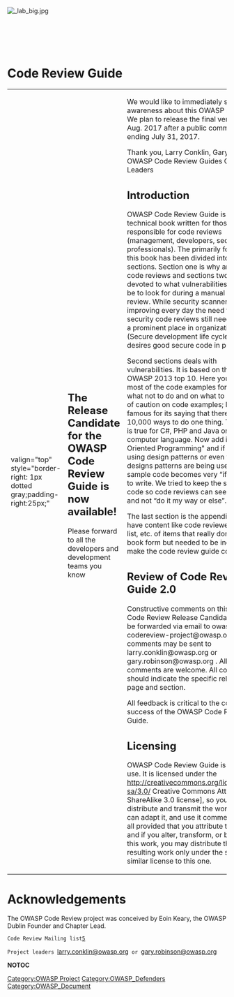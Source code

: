 <div style="width:100%;height:90px;border:0,margin:0;overflow: hidden;">

![_lab_big.jpg](_lab_big.jpg "_lab_big.jpg")

</div>

<div style="border:0,margin:0;overflow: hidden;">

<div style="margin: 5px; padding: 5px; float: left; width:70%">

</div>

</div>

# Code Review Guide

<table>
<tbody>
<tr class="odd">
<td><p>valign="top" style="border-right: 1px dotted gray;padding-right:25px;"</p></td>
<td><h2 id="the_release_candidate_for_the_owasp_code_review_guide_is_now_available">The Release Candidate for the OWASP Code Review Guide is now available!</h2>
<p>Please forward to all the developers and development teams you know</p></td>
<td><p>We would like to immediately start raising awareness about this OWASP resource. We plan to release the final version in Aug. 2017 after a public comment period ending July 31, 2017.</p>
<p>Thank you, Larry Conklin, Gary Robinson OWASP Code Review Guides Co-Leaders</p>
<h2 id="introduction">Introduction</h2>
<p>OWASP Code Review Guide is a technical book written for those responsible for code reviews (management, developers, security professionals). The primarily focus of this book has been divided into two main sections. Section one is why and how of code reviews and sections two is devoted to what vulnerabilities need to be to look for during a manual code review. While security scanners are improving every day the need for manual security code reviews still needs to have a prominent place in organizations SDLC (Secure development life cycle) that desires good secure code in production.</p>
<p>Second sections deals with vulnerabilities. It is based on the poplar OWASP 2013 top 10. Here you will find most of the code examples for both on what not to do and on what to do. A word of caution on code examples; Perl is famous for its saying that there are 10,000 ways to do one thing. The same is true for C#, PHP and Java or any other computer language. Now add in "Object-Oriented Programming" and if we are using design patterns or even what designs patterns are being used and sample code becomes very “iff” in what to write. We tried to keep the sample code so code reviews can see red flags and not “do it my way or else”.</p>
<p>The last section is the appendix. Here we have content like code reviewer check list, etc. of items that really don’t flow in book form but needed to be included to make the code review guide compete.</p>
<h2 id="review_of_code_review_guide_2.0">Review of Code Review Guide 2.0</h2>
<p>Constructive comments on this OWASP Code Review Release Candidate should be forwarded via email to owasp-codereview-project@owasp.org. Private comments may be sent to larry.conklin@owasp.org or gary.robinson@owasp.org . All comments are welcome. All comments should indicate the specific relevant page and section.</p>
<p>All feedback is critical to the continued success of the OWASP Code Review Guide.</p>
<h2 id="licensing">Licensing</h2>
<p>OWASP Code Review Guide is free to use. It is licensed under the <a href="http://creativecommons.org/licenses/by-sa/3.0/">http://creativecommons.org/licenses/by-sa/3.0/</a> Creative Commons Attribution-ShareAlike 3.0 license], so you can copy, distribute and transmit the work, and you can adapt it, and use it commercially, but all provided that you attribute the work and if you alter, transform, or build upon this work, you may distribute the resulting work only under the same or similar license to this one.</p></td>
<td><p>valign="top" style="padding-left:25px;width:200px;border-right: 1px dotted gray;padding-right:25px;"</p></td>
<td><h2 id="project_leader">Project Leader</h2>
<ul>
<li>Larry Conklin <a href="mailto:larry.conklin@owasp.org">1</a></li>
<li>Gary Robinson <a href="mailto:gary.robinson@owasp.org">2</a></li>
</ul>
<h2 id="project_email">Project Email</h2>
<ul>
<li>Project Email <a href="mailto:owasp-codereview-project@owasp.org">3</a></li>
</ul>
<h2 id="classifications">Classifications</h2>
<figure>
<img src="Owasp-defenders-small.png" title="Owasp-defenders-small.png" alt="Owasp-defenders-small.png" /><figcaption>Owasp-defenders-small.png</figcaption>
</figure>
<figure>
<img src="Cc-button-y-sa-small.png" title="Cc-button-y-sa-small.png" alt="Cc-button-y-sa-small.png" /><figcaption>Cc-button-y-sa-small.png</figcaption>
</figure>
<figure>
<img src="Project_Type_Files_DOC.jpg" title="Project_Type_Files_DOC.jpg" alt="Project_Type_Files_DOC.jpg" /><figcaption>Project_Type_Files_DOC.jpg</figcaption>
</figure>
<h2 id="related_projects">Related Projects</h2>
<p>OWASP Testing Guide <a href="https://www.owasp.org/index.php/OWASP_Testing_Project">4</a></p></td>
<td><p>valign="top" style="padding-left:25px;width:200px;"</p></td>
<td><h2 id="quick_download">Quick Download</h2>
<ul>
<li><a href="https://www.owasp.org/index.php/File:OWASP_Code_Review_Guide_v2.pdf">Code Review Guide 2.0</a></li>
</ul>
<h2 id="in_print">In Print</h2>
<p>Code Review Guide 2.0 will be available in Lulu in the near future.</p>
<p><a href="http://www.lulu.com/content/5678680">Code Review Guide V1.1</a> on Lulu.</p></td>
</tr>
</tbody>
</table>

# Acknowledgements

The OWASP Code Review project was conceived by Eoin Keary, the OWASP
Dublin Founder and Chapter Lead.

`Code Review Mailing list`[`5`](mailto:owasp-codereview-project@owasp.org)

`Project leaders `<larry.conklin@owasp.org>` or `<gary.robinson@owasp.org>

__NOTOC__ <headertabs />

[Category:OWASP Project](Category:OWASP_Project "wikilink")
[Category:OWASP_Defenders](Category:OWASP_Defenders "wikilink")
[Category:OWASP_Document](Category:OWASP_Document "wikilink")